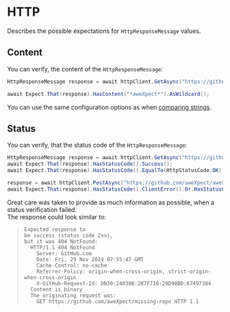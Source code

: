 # HTTP

Describes the possible expectations for `HttpResponseMessage` values.

## Content

You can verify, the content of the `HttpResponseMessage`:

```csharp
HttpResponseMessage response = await httpClient.GetAsync("https://github.com/aweXpect/aweXpect");

await Expect.That(response).HasContent("*aweXpect*").AsWildcard();
```

You can use the same configuration options as when [comparing strings](/docs/expectations/string#equality).

## Status

You can verify, that the status code of the `HttpResponseMessage`:

```csharp
HttpResponseMessage response = await httpClient.GetAsync("https://github.com/aweXpect/aweXpect");
await Expect.That(response).HasStatusCode().Success();
await Expect.That(response).HasStatusCode().EqualTo(HttpStatusCode.OK);

response = await httpClient.PostAsync("https://github.com/aweXpect/aweXpect", new StringContent(""));
await Expect.That(response).HasStatusCode().ClientError().Or.HasStatusCode().ServerError().Or.HasStatusCode().Redirection();
```

Great care was taken to provide as much information as possible, when a status verification failed.  
The response could look similar to:
> ```
> Expected response to
> be success (status code 2xx),
> but it was 404 NotFound:
>   HTTP/1.1 404 NotFound
>     Server: GitHub.com
>     Date: Fri, 29 Nov 2024 07:55:47 GMT
>     Cache-Control: no-cache
>     Referrer-Policy: origin-when-cross-origin, strict-origin-when-cross-origin
>     X-GitHub-Request-Id: DB30:24038B:287F716:29D98BD:67497384
>   Content is binary
>   The originating request was:
>     GET https://github.com/aweXpect/missing-repo HTTP 1.1
> ```

